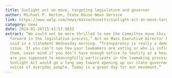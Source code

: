 ```yaml
---
title: Sunlight act on move, targeting legislature and governor
author: Michael P. Norton, State House News Service
link: https://www.wwlp.com/news/massachusetts/sunlight-act-on-move-targeting-legislature-and-governor/
category: news
date: 2024-01-26T15:41:57.903Z
extract: “We could not be more thrilled to see the Committee move this bill
  forward in the legislative process,” Act on Mass Executive Director Erin Leahy
  said in a statement Wednesday morning. “Transparency is really a democracy
  issue. If you can’t see how your lawmakers are voting or who is influencing
  them, never mind if you don’t have enough notice to testify at a hearing, how
  are you supposed to meaningfully participate in the lawmaking process? The
  Sunlight Act would go a long way toward opening up our state government to the
  voices of everyday people. Today is a great day for our movement.”
---
```

